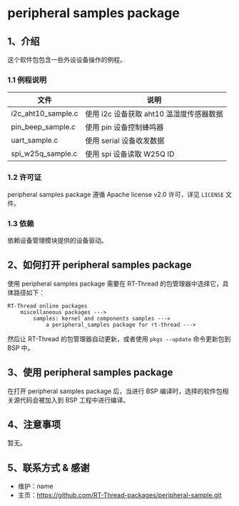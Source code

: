 # peripheral samples package

## 1、介绍

这个软件包包含一些外设设备操作的例程。

### 1.1 例程说明

| 文件             | 说明                            |
| ---------------- | ------------------------------- |
| i2c_aht10_sample.c       | 使用 i2c 设备获取 aht10 温湿度传感器数据  |
| pin_beep_sample.c        | 使用 pin 设备控制蜂鸣器			|
| uart_sample.c            | 使用 serial 设备收发数据         |
| spi_w25q_sample.c        | 使用 spi 设备读取 W25Q ID       |

### 1.2 许可证

peripheral samples package 遵循 Apache license v2.0 许可，详见 `LICENSE` 文件。

### 1.3 依赖

依赖设备管理模块提供的设备驱动。

## 2、如何打开 peripheral samples package

使用 peripheral samples package 需要在 RT-Thread 的包管理器中选择它，具体路径如下：

```
RT-Thread online packages
    miscellaneous packages --->
        samples: kernel and components samples --->
            a peripheral_samples package for rt-thread --->

```

然后让 RT-Thread 的包管理器自动更新，或者使用 `pkgs --update` 命令更新包到 BSP 中。

## 3、使用 peripheral samples package

在打开 peripheral samples package 后，当进行 BSP 编译时，选择的软件包相关源代码会被加入到 BSP 工程中进行编译。

## 4、注意事项

暂无。

## 5、联系方式 & 感谢

* 维护：name
* 主页：https://github.com/RT-Thread-packages/peripheral-sample.git
